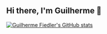 ## Hi there, I'm Guilherme 👋

[![Guilherme Fiedler's GitHub stats](https://github-readme-stats.vercel.app/api?username=GuilhermeFiedler)](https://github.com/anuraghazra/github-readme-stats)
<!--
**GuilhermeFiedler/GuilhermeFiedler** is a ✨ _special_ ✨ repository because its `README.md` (this file) appears on your GitHub profile.

Here are some ideas to get you started:

- 🔭 I’m currently working on ...
- 🌱 I’m currently learning ...
- 👯 I’m looking to collaborate on ...
- 🤔 I’m looking for help with ...
- 💬 Ask me about ...
- 📫 How to reach me: ...
- 😄 Pronouns: ...
- ⚡ Fun fact: ...
-->

